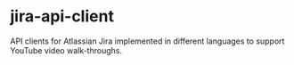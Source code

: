 # jira-api-client
API clients for Atlassian Jira implemented in different languages to support YouTube video walk-throughs.
